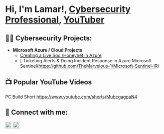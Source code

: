<h1>Hi, I'm Lamar!, <a href="http://www.linkedin.com/in/lamar-williams-8973221bb">Cybersecurity Professional</a>, <a href="https://www.youtube.com/@hacktothefuture00">YouTuber</a></h1>

<h2>👨‍💻 Cybersecurity Projects:</h2>

- <b>Microsoft Azure / Cloud Projects</b>
  - [Creating a Live Soc /Honeynet in Azure](https://github.com/TheMarvelous-1/Azure-Cloud-SOC)
  - [ Ticketing Alerts & Doing Incident Response in Azure Microsoft Sentinel(https://github.com/TheMarvelous-1/Microsoft-Sentinel-IR)
<h2>📺 Popular YouTube Videos</h2>

PC Build Short https://www.youtube.com/shorts/MubcgagpaN4

<h2> 🤳 Connect with me:</h2>

[<img align="left" alt="HackToTheFuture | YouTube" width="22px" src="https://cdn.jsdelivr.net/npm/simple-icons@v3/icons/youtube.svg" />][youtube]
[<img align="left" alt="Lamar Williams | LinkedIn" width="22px" src="https://cdn.jsdelivr.net/npm/simple-icons@v3/icons/linkedin.svg" />][linkedin]


[youtube]: https://www.youtube.com/@hacktothefuture00
[linkedin]: http://www.linkedin.com/in/lamar-williams-8973221bb

